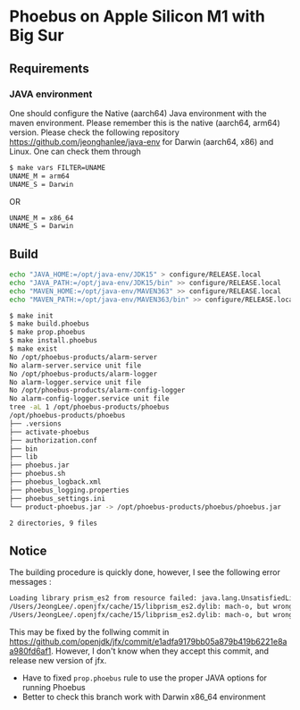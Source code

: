 # Phoebus on Apple Silicon M1 with Big Sur

## Requirements

### JAVA environment

One should configure the Native (aarch64) Java environment with the maven environment. Please remember this is the native (aarch64, arm64) version.
Please check the following repository <https://github.com/jeonghanlee/java-env> for Darwin (aarch64, x86) and Linux. One can check them through

```bash
$ make vars FILTER=UNAME
UNAME_M = arm64
UNAME_S = Darwin
```

OR

```bash
UNAME_M = x86_64
UNAME_S = Darwin
```

## Build

```bash
echo "JAVA_HOME:=/opt/java-env/JDK15" > configure/RELEASE.local
echo "JAVA_PATH:=/opt/java-env/JDK15/bin" >> configure/RELEASE.local
echo "MAVEN_HOME:=/opt/java-env/MAVEN363" >> configure/RELEASE.local
echo "MAVEN_PATH:=/opt/java-env/MAVEN363/bin" >> configure/RELEASE.local
```

```bash
$ make init
$ make build.phoebus
$ make prop.phoebus
$ make install.phoebus
$ make exist
No /opt/phoebus-products/alarm-server
No alarm-server.service unit file
No /opt/phoebus-products/alarm-logger
No alarm-logger.service unit file
No /opt/phoebus-products/alarm-config-logger
No alarm-config-logger.service unit file
tree -aL 1 /opt/phoebus-products/phoebus
/opt/phoebus-products/phoebus
├── .versions
├── activate-phoebus
├── authorization.conf
├── bin
├── lib
├── phoebus.jar
├── phoebus.sh
├── phoebus_logback.xml
├── phoebus_logging.properties
├── phoebus_settings.ini
└── product-phoebus.jar -> /opt/phoebus-products/phoebus/phoebus.jar

2 directories, 9 files
```

## Notice

The building procedure is quickly done, however, I see the following error messages :

```bash
Loading library prism_es2 from resource failed: java.lang.UnsatisfiedLinkError: /Users/JeongLee/.openjfx/cache/15/libprism_es2.dylib: dlopen(/Users/JeongLee/.openjfx/cache/15/libprism_es2.dylib, 1): no suitable image found.  Did find:
/Users/JeongLee/.openjfx/cache/15/libprism_es2.dylib: mach-o, but wrong architecture
/Users/JeongLee/.openjfx/cache/15/libprism_es2.dylib: mach-o, but wrong architecture
```

This may be fixed by the follwing commit in <https://github.com/openjdk/jfx/commit/e1adfa9179bb05a879b419b6221e8aa980fd6af1>. However, I don't know when they accept this commit, and release new version of jfx.

* Have to fixed `prop.phoebus` rule to use the proper JAVA options for running Phoebus
* Better to check this branch work with Darwin x86_64 environment
